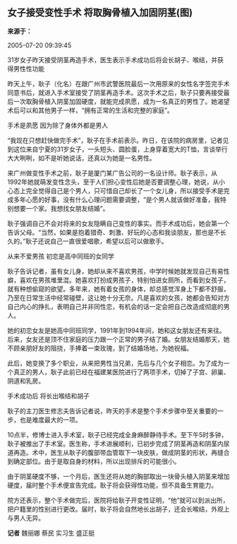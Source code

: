 ## 女子接受变性手术 将取胸骨植入加固阴茎(图)

**来源于：**

2005-07-20 09:39:45

31岁女子昨天接受阴茎再造手术，医生表示手术成功后将会长胡子、喉结，并获得男性性功能

昨天上午，耿子（化名）在跟广州市武警医院最后一次用原来的女性名字签完手术同意书后，就进入手术室接受了阴茎再造手术。这次手术之后，耿子只要再接受最后一次取胸骨植入阴茎加固硬度，就能完成夙愿，成为一名真正的男性了。她渴望术后可以和其他男子一样，“拥有正常的生活和完整的家庭”。

手术是夙愿 因为除了身体外都是男人

“我现在只想赶快做完手术”，耿子在手术前表示。昨日，在该院的病房里，记者见到这位来自宁夏的31岁女子，一头短头、圆脸蛋，上身穿着宽大的T恤，言谈举行大大咧咧，如不是听她说话，还真以为她是一名男性。

来广州做变性手术之前，耿子是厦门某广告公司的一名设计师。耿子表示，从1992年她就萌发变性念头，至于人们担心变性后她是否要调整心理，她说，从小心态上完全觉得自己是个男人，只可惜自己却长了一个女儿身，所以接受手术是完成多年心愿的好事，没有什么心理问题需要调整，“是个男人就该做好准备，我特别想要一个家。我想找女朋友结婚”。

耿子强调自己不会对将来的女友隐瞒自己变性的事实。而手术成功后，她会第一个告诉父母。“当然，如果是抱着猎奇、刺激、好玩的心态和我谈朋友，那也是不长久的。”耿子还说自己一直很爱唱歌，希望以后可以做歌手。

从来不爱男孩 初恋是高中同班的女同学

耿子告诉记者，虽有女儿身，她却从来不喜欢男孩，中学时候她就发现自己有易性癖，喜欢在男孩堆里混。她喜欢打扮成男孩子，特别怕进女厕所，而看到女孩子，就有种想偷窥的欲望。多年来，她有着女孩的身体，却总感觉浑身上下都不舒服，乃至在日常生活中经常碰壁，这让她十分无奈。凡是喜欢的女孩，她都会告知对方自己内心的挣扎，表明自己并非同性恋，有机会的话一定会把自己改造成彻底的男人。

她的初恋女友是她高中同班同学，1991年到1994年间，她和这女朋友还有来往。后来，女友还是顶不住家庭的压力跟一个正常的男子结了婚。女朋友结婚那天，她不顾亲朋好友的阻挠，手捧着一束玫瑰，到了结婚场地，为她祝福。

此后，她变换了多个职业，从来把男性当兄弟，先后与几个女子相恋。为了成为一个真正的男人，耿子此前已经在福建某医院进行了两项手术，切掉了子宫、卵巢、阴道和乳房。

手术成功后 将长出喉结和胡子

耿子的主刀医生修志夫告诉记者说，昨天的手术是整个手术步骤中至关重要的一步，也是难度最大的一项。

10点半，修博士进入手术室，耿子已经完成全身麻醉静待手术。至下午5时多钟，耿子被推出了手术室。医生称，手术进展顺利，已初步完成了阴茎再造和阴茎内尿道再造。术中，医生从耿子的腹部带血管取下一块皮肤，做成阴茎的形状，再缝合到确定部位。由于是取自身的材料，所以出现排斥的可能很小。

由于阴茎硬度不够，一个月后，医生还将从她的胸部取出一块骨头植入阴茎来增加硬度，届时整个手术便宣告完成。耿子将会获得性功能，但不具备生育能力。

院方还表示，整个手术做完后，医院将给耿子开变性证明，“他”就可以到派出所，把户籍里的性别进行更改。届时，耿子将会自然地长出胡子，还会长喉结，外观上与男人无异。

**记者** 魏丽娜 蔡民 实习生 盛正挺